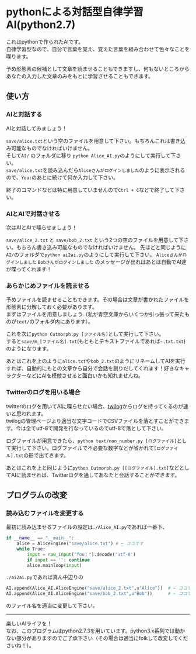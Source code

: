 pythonによる対話型自律学習AI(python2.7)
======================
これはpythonで作られたAIです。  
自律学習型なので、自分で言葉を覚え、覚えた言葉を組み合わせて色々なことを喋ります。

予め形態素の候補として文章を読ませることもできますし、何もないところからあなたの入力した文章のみをもとに学習させることもできます。
 
使い方
------
### AIと対話する ###
AIと対話してみましょう！  

`` save/alice.txt ``という空のファイルを用意して下さい。もちろんこれは書き込み可能なものでなければいけません。  
そして``AI/`` のフォルダに移り `` python Alice_AI.py ``のようにして実行して下さい。  
`` save/alice.txt ``を読み込んだら`` Aliceさんがログインしました ``のように表示されるので、`` You: ``のあとに続けて何か入力して下さい。

終了のコマンドなどは特に用意していませんので`` Ctrl + C ``などで終了して下さい。

 
### AIとAIで対話させる ###
次はAIとAIで喋らせましょう！

`` save/alice_2.txt `` と `` save/bob_2.txt `` という2つの空のファイルを用意して下さい。もちろん書き込み可能なものでなければいけません。
先ほどと同じように``AI/``のフォルダで`` python ai2ai.py ``のようにして実行して下さい。
`` Aliceさんがログインしました `` ``Bobさんがログインしました`` のメッセージが出ればあとは自動でAI達が喋ってくれます！
 

### あらかじめファイルを読ませる ###
予めファイルを読ませることもできます。その場合は文章が書かれたファイルを形態素に分解しておく必要があります。  
まずはファイルを用意しましょう（私が青空文庫からいくつか引っ張って来たものが`` text/ ``のフォルダ内にあります）。

これを次に`` python Cutmorph.py [ファイル名] ``として実行して下さい。  
すると`` save/m_[ファイル名].txt ``(もともとテキストファイルであれば``~.txt.txt``)のようになります。

あとはこれを上のように``alice.txt``や``bob_2.txt``のようにリネームしてAIを実行すれば、自動的にもとの文章から自分で会話を創りだしてくれます！好きなキャラクターなどにAIを模倣させると面白いかも知れませんね。


### Twitterのログを用いる場合 ###
twitterのログを用いてAIに喋らせたい場合、[twilog](http://twilog.org/)からログを持ってくるのが速いと思われます。  
twilogの管理ページより適当な文字コードでCSVファイルを落とすことができます。今は全てutf-8で開発を行なっているのでutf-8で落として下さい。

ログファイルが用意できたら、``python text/non_number.py [ログファイル]``として実行して下さい。ログファイルで不必要な数字などが省かれて``[ログファイル].txt``の形で出てきます。

あとはこれを上と同じように``python Cutmorph.py [[ログファイル].txt]``などとしてAIに読ませれば、Twitterログを通してあなたと会話することができます。


プログラムの改変
------- 

### 読み込むファイルを変更する ###
最初に読み込ませるファイルの設定は`` ./Alice_AI.py ``であれば一番下、

```python
if __name__ == "__main__":
    alice = AliceEngine("save/alice.txt") # ← ココです
    while True:
        input = raw_input("You：").decode('utf-8')
        if input == '': continue
        alice.mainloop(input)
```

``./ai2ai.py``であれば真ん中辺りの

```python
AI.append(Alice_AI.AliceEngine("save/alice_2.txt",u"Alice"))  # ← ココです
AI.append(Alice_AI.AliceEngine("save/bob_2.txt",u"Bob"))      # ← ココです
```

のファイル名を適当に変更して下さい。


-------
楽しいAIライフを！  
なお、このプログラムはpython2.7.3を用いています。python3.x系列では動かない部分がありますのでご了承下さい（その場合は適当にfolkして改変してくださいね！）。

